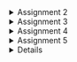 <details>
<summary> Assignment 2 </summary>

# Assignment 2
### Muhammad Obin Mandalika -2206046771

> [Link](https://b-inventorypro.adaptable.app/) to access

## Step by step Assignment Explanation

#### 1. Creating a new Django Project
- Create a python virtual environment

    ```
    python -m venv env
    ```

- Activate the virtual environment

    ```
    env\Scripts\activate
    ```

- Create a file named `requirements.txt` and added these dependencies :
    
    ```
    django
    gunicorn
    whitenoise
    psycopg2-binary
    requests
    urllib3
    ``` 

- Install the dependencies :
    
    ```
    pip install -r requirements.txt
    ```

- Create a django project, I use the name "inventory"
    
    ```
    django-admin startproject inventory .
    ```

- Finally, in the main directory, open `settings.py` and add `"*"` to `ALLOWED_HOST`
    The list of hosts permitted to access the web application is called ALLOWED_HOSTS. The application will be broadly accessible since you allow access from any host by changing the value to ["*"]

#### 2. Creating a new app for the project
- Create a `main` application in the B-Inventory project by running the following command :
  
  ```
  python manage.py startapp main
  ```

- We have to register the app by adding `main` in `settings.py`
- Create a new folder `templates` inside the main directory and create `main.html`

#### 3. Creating a URL routing config to access the `main` app
- Inside the `inventory` directory, Import the `include` function in `urls.py`

-  in the `urls.py` add 
   
    ```
    path('main/', include('main.urls'))
    ```

#### 4. Creating a model on the main app
- In `models.py`, create a class named `Item` and fill in these attributes :
    - `name` as the name of the item, with type `CharField`.
    - `amount` as the amount/count of the item, with type `IntegerField`.
    - `description` as the description of the item, with type `TextField`.
    - `price` as the amount that items worth, with type `TextField`

- Create model migrations with:
    
    ```
    python manage.py makemigrations
    ```

- After that, apply the migrations with the local database :
    
    ```
    python manage.py migrate
    ```

#### 5. Integrating MVT Components
- In the `main` directory, open `views.py` and add the following codes :

    ```
     from django.shortcuts import render

    def show_main(request):
    context = {
        'application_name': 'B-Inventory',
        'name': 'Muhammad Obin Mandalika',
        'class': 'PBP KKI'
    }

    return render(request, 'main.html', context)
    ```

#### 6. Routing in `urls.py` to map the function in `views.py` to an URL
- In the main `directory`,  create `urls.py` and add the following codes :

    ```
    from django.urls import path
    from main.views import show_main
    
    app_name = 'main'

    urlpatterns = [
       path('', show_main, name='show_main'),
    ]
    ```

#### 7. Deploy the app to adaptable
- Add,commit, and push the project to the repository 
- Deploy the app to adaptable

## Django Diagram

![Diagram](https://cdn.discordapp.com/attachments/314315831465213953/1151309311671291977/image.png)

`Client/Browser`: Represents the users interacting with the web application through their web browsers or client-side applications.

`urls.py`: Maps incoming URLs to specific views or controllers and Determines which view should handle a particular HTTP request.

`Templates`:Contains HTML and presentation logic,
Used to generate the user interface and render dynamic content, Templates can include placeholders for data provided by views.

`views.py`: Handle incoming HTTP requests,
Contain the application's logic, Interact with models to retrieve or manipulate data, Render templates to generate HTML responses.

`models.py`: Define the data structure and interact with the database, Represent the application's data and business logic, Provide an object-oriented interface for database operations.

`Database`: Stores the application's data, often using a relational database management system (e.g., PostgreSQL, MySQL). Models define the database schema, and Django's Object-Relational Mapping (ORM) manages database interactions.

## Purpose of Virtual Environment

A virtual environment is a self-contained directory or environment that allows you to isolate and manage Python packages and
dependencies for a specific project or application.
Now, regarding Django web applications, it is highly recommended to create and use a virtual environment for your Django projects. You can technically create a Django web app without a virtual environment, but it's generally considered a bad practice for the reasons mentioned above. When you create a Django project within a virtual environment, you can control and isolate the Python packages and dependencies specific to that project, making it easier to manage and deploy your application.


## MVC, MVT MVVM
MVC(Model-View-Controller) is a general architectural pattern used in various application types.

MVT(Model-View-Template) is a variation of MVC tailored for web development, emphasizing the separation of presentation logic into templates.

MVVM(Model-View-ViewModel) is used primarily in client-side web applications, focusing on two-way data binding and separating the View from the underlying logic in the ViewModel.

</details>
<details>
<summary> Assignment 3 </summary>

# Assignment 3

## Step by step Assignment Explanation

#### 1. Create a data input to show the product data
- Create `forms.py` in the main folder
    ```
    from django.forms import ModelForm
    from main.models import Product

    class ProductForm(ModelForm):
        class Meta:
            model = Product
            fields = ["name", "price", "description"]
    ```

- Add some imports and create_product function in `views.py`
    ```
    from django.http import HttpResponseRedirect
    from django.urls import reverse
    from main.forms import ProductForm
    from main.models import Product

    def create_product(request):
    form = ProductForm(request.POST or None)

    if form.is_valid() and request.method == "POST":
        form.save()
        return HttpResponseRedirect(reverse('main:show_main'))

    context = {'form': form}
    return render(request, "create_product.html", context)
    ```

- Import the create_product function and add a new url path in `urls.py` inside the main folder

    ```
    from main.views import show_main, create_product

    path('create-product', create_product, name='create_product'),
    ```

- Create a new HTML file `create_product.html` in the templates folder
    ```
    {% extends 'base.html' %} 

    {% block content %}
    <h1>Add New Product</h1>

    <form method="POST">
        {% csrf_token %}
        <table>
            {{ form.as_table }}
            <tr>
                <td></td>
                <td>
                    <input type="submit" value="Add Product"/>
                </td>
            </tr>
        </table>
    </form>

    {% endblock %}
    ```

- Update the `main.html`
    ```
    <table>
        <tr>
            <th>Name</th>
            <th>Price</th>
            <th>Description</th>
            <th>Date Added</th>
        </tr>

        {% comment %} Below is how to show the product data {% endcomment %}

        {% for product in products %}
            <tr>
                <td>{{product.name}}</td>
                <td>{{product.price}}</td>
                <td>{{product.description}}</td>
                <td>{{product.date_added}}</td>
            </tr>
        {% endfor %}
    </table>

    <br />

    <a href="{% url 'main:create_product' %}">
        <button>
            Add New Product
        </button>
    </a>
    ```



#### 2. Add 5 `views` to view the added objects in HTML, XML, JSON, XML by ID, and JSON by ID formats.
- add all the views to the `views.py` in the main directory
    ```
    def show_xml(request):
        data = Product.objects.all()
            return HttpResponse(serializers.serialize("xml", data), content_type="application/xml")

    def show_json(request):
        data = Product.objects.all()
        return HttpResponse(serializers.serialize("json", data), content_type="application/json")

    def show_xml_by_id(request, id):
        data = Product.objects.filter(pk=id)
        return HttpResponse(serializers.serialize("xml", data), content_type="application/xml")

    def show_json_by_id(request, id):
        data = Product.objects.filter(pk=id)
        return HttpResponse(serializers.serialize("json", data), content_type="application/json")
    ```
    
#### 3. Add all the new URL path and import all the functions
- Import all the functions you created earlier
    ```
    from main.views import show_main, create_product, show_xml, show_json, show_xml_by_id, show_json_by_id
    ```

- Add the new URL path for all the views you created
    ```
    urlpatterns = [
        path('', show_main, name='show_main'),
        path('create-product', create_product, name='create_product'),
        path('xml/', show_xml, name='show_xml'),
        path('json/', show_json, name='show_json'),
        path('xml/<int:id>/', show_xml_by_id, name='show_xml_by_id'),
        path('json/<int:id>/', show_json_by_id, name='show_json_by_id'),
    ]
    ```
    


## Difference between POST form and GET form

In Django, both POST and GET are HTTP methods used to submit form data from the client to the server. However, they have distinct characteristics and are used for different purposes.

GET Method:

- Parameters are appended to the URL as a query string.
- Limited amount of data can be sent because URL has length     restrictions.
- Data is visible in the URL, making it less secure for sensitive or confidential information.
- Typically used for data retrieval and non-sensitive operations.
- Parameters can be bookmarked, making it easier to share links.

POST Method:

- Parameters are sent in the body of the HTTP request, not visible in the URL.
- Can handle larger amounts of data and various data types (e.g., file uploads).
- More secure for sensitive information as it's not visible in the URL.
- Typically used for data submission and sensitive operations.
- Parameters are not bookmarkable, and refreshing the page does not resubmit the data.

## Main differences between XML, JSON, and HTML in the context of data delivery

XML (Extensible Markup Language), JSON (JavaScript Object Notation), and HTML (HyperText Markup Language) are all widely used for data exchange and delivery, but they serve different purposes and have distinct characteristics in the context of data delivery:

1. Purpose and Usage:

    - XML: Designed to store and transport data, primarily used for data representation and data interchange between systems. It provides a way to structure and organize data in a hierarchical format using tags.
    - JSON: Primarily used for data interchange between a server and a web application. It is often used to transmit data between a server and a web page. JSON is derived from JavaScript and provides a lightweight, human-readable format for representing data structures.
    - HTML: Primarily used for rendering content in web browsers. It defines the structure of web pages and specifies how content should be displayed in a browser.

2. Syntax and Structure:

    - XML: Uses a tag-based structure with opening and closing tags to define elements and their attributes. It allows nesting elements to create a hierarchical structure.
    - JSON: Uses key-value pairs to represent data objects, and arrays to represent ordered lists of values. It has a more concise and lightweight syntax compared to XML.
    - HTML: Also uses a tag-based structure similar to XML, but it is specifically designed for rendering content in web browsers. HTML elements define the structure of a web page.

3. Data Types:

    - XML: Supports various data types, including text, numbers, dates, and more. It provides flexibility in defining custom data types and structures.
    - JSON: Supports basic data types such as strings, numbers, booleans, null, arrays, and objects. It's simple and effective for most data representation needs.
    - HTML: Primarily focused on representing text-based content, links, images, forms, and other web page elements.

## Why JSON is often used in data exchange between modern web applications

JSON (JavaScript Object Notation) is commonly used in data exchange between modern web applications for several reasons:

1. Lightweight and Efficient:

    - JSON is a lightweight and compact data-interchange format, making it efficient for transmitting data over networks. Its concise syntax reduces both bandwidth usage and processing time.

2. Easy to Read and Write:

    - JSON's syntax is simple and human-readable, making it easy for developers to understand and write. It closely resembles JavaScript object notation, which is familiar to many developers.

3. Versatile Data Types:

    - JSON supports various data types, including strings, numbers, booleans, null, arrays, and objects. This versatility allows for flexible representation of complex data structures and hierarchies.


## Postman Screenshots

HTML
![HTML](https://cdn.discordapp.com/attachments/1153252018023043093/1153252041121075251/image.png)

JSON
![JSON](https://cdn.discordapp.com/attachments/1153252018023043093/1153258010714579004/image.png)

XML
![XML](https://cdn.discordapp.com/attachments/1153252018023043093/1153258106302779422/image.png)

JSON/1
![JSONID](https://cdn.discordapp.com/attachments/1153252018023043093/1153258467688194079/image.png)

XML/1
![XMLID](https://cdn.discordapp.com/attachments/1153252018023043093/1153258331666907206/image.png)

</details>

<details>
<summary> Assignment 4 </summary>

# Assignment 4

## Step by step explanation 

#### 1. Create a registration form and function

- In `views.py`, add imports for `redirect`, `UserCreationForm`, and `messages`. Then, create a new function called `register`

    ```
    def register(request):
    form = UserCreationForm()

    if request.method == "POST":
        form = UserCreationForm(request.POST)
        if form.is_valid():
            form.save()
            messages.success(request, 'Your account has been successfully created!')
            return redirect('main:login')
    context = {'form':form}
    return render(request, 'register.html', context)
    ```
- In `urls.py`, import the register function and add the path url to `urlpatterns`.



#### 2. Create a login function

- In `views.py`, add imports for `authenticate` and `login`. Then, create a new function called `login_user.`

    ```
    def login_user(request):
    if request.method == 'POST':
        username = request.POST.get('username')
        password = request.POST.get('password')
        user = authenticate(request, username=username, password=password)
        if user is not None:
            login(request, user)
            response = HttpResponseRedirect(reverse("main:show_main")) 
            response.set_cookie('last_login', str(datetime.datetime.now()))
            return response
        else:
            messages.info(request, 'Sorry, incorrect username or password. Please try again.')
    context = {}
    return render(request, 'login.html', context)
    ```

- Create a new file called `login.html` inside main/templates. Then import the login_user function and add the path url.

- In `views.py`, in context, we add `'last_login': request.COOKIES['last_login'],` so that it can show the last log in data.

#### 3. Create a logout function

- In `views.py` add an import for `logout`. Then, create a new function called `logout_user` that deletes the cookie from the last login.

    ```
    def logout_user(request):
        logout(request)
        response = HttpResponseRedirect(reverse('main:login'))
        response.delete_cookie('last_login')
        return response
    ```

- In `main.html`, add a logout button, and import `logout` and add the path in `urls.py`.

#### 4. Restricting access to the main page if the user is not logged in

- In `views.py`, import `login_required` and add `@login_required(login_url='/login')`  to restrict access to the main page if the user is not logged in. 

#### 5. Connect the `Product` model to the `user` Model.

- In `models.py`, import user and add this code in the `Product` class so that each product belongs to a specific user.

    ```
    user = models.ForeignKey(User, on_delete=models.CASCADE)
    ```

- Modify the `create_product` function so that it sets the `user` field to the `User` associated with the currently logged-in user:
    
    ```
    def create_product(request):
    form = ProductForm(request.POST or None)

    if form.is_valid() and request.method == "POST":
        product = form.save(commit=False)
        product.user = request.user
        product.save()
        return HttpResponseRedirect(reverse('main:show_main'))
    ```

- Modify the `show_main` function:
    ```
    def show_main(request):
        products = Product.objects.filter(user=request.user)
    ```

- Also, modify ``name`` into `'name': request.user.username` in `context`. Save all changes and run the migrations for the model. And make sure you create an account if you havent already.

#### 6. Create an Increment, Decrement, and Delete Button

    ```
    if request.method == 'POST':
        if 'increment' in request.POST:
            product_id = request.POST.get('increment')
            product = products.get(id=product_id)
            product.amount += 1
            product.save()
            return HttpResponseRedirect(reverse('main:show_main'))
        elif 'decrement' in request.POST:
            product_id = request.POST.get('decrement')
            product= products.get(id=product_id)
            product.amount -= 1
            product.save()
            return HttpResponseRedirect(reverse('main:show_main'))
        elif 'delete' in request.POST:
            product_id = request.POST.get('delete')
            product = products.get(id=product_id)
            product.delete()
            return HttpResponseRedirect(reverse('main:show_main'))
    ```

- In `main.html` Create a button to increment, decrement, and delete an item. It first checks if the key `increment`, `decrement`, and `delete` is present in the POST request. 

- If `increment` is in the POST request, it retrieves the `product_id` from the POST data, fetches the corresponding product from the database based on the ID, increments the `amount` attribute of the product by 1, saves the product to update the database, and then redirects the user to a specific URL using HttpResponseRedirect.

- If `decrement` is in the POST request, it follows a similar process to handle product decrement. It retrieves the `product_id`, fetches the corresponding product, decrements the `amount` attribute by 1, saves the product, and redirects the user.

- If `delete` is in the POST request, it retrieves the `product_id`, fetches the corresponding product, deletes the product from the database, and redirects the user.

## `UserCreationForm` in Django

Django `UserCreationForm` is used for creating a new user that can use our web application. The advantage is that is simplifies user registration. UserCreationForm simplifies the process of creating a user registration form. It provides a ready-to-use form class, saving developers time and effort in creating a registration form from scratch. And it is

## Differences between authorization and authentication

Authentication is the process of verifying the identity of a user, ensuring that the user is who they claim to be. In a Django application, authentication involves mechanisms such as username and password validation, token-based authentication, social login, etc. It is the initial step where a user provides credentials (e.g., username and password) to gain access to the system. Successful authentication grants the user an identity within the system, which is then used for further interactions.

Authorization, on the other hand, is the process of determining what actions or resources a user is allowed to access or perform within the application. It defines permissions and restrictions on what authenticated users can do. In a Django application, authorization is often implemented using roles, groups, or permissions.

## Cookies and how Django use cookies

Cookies are small pieces of data that a website can store on a user's browser. They are typically used to track and manage user sessions, remember user preferences, and provide a personalized browsing experience.

In Django, the framework provides built-in support for handling sessions using cookies. Django uses a middleware component called the "session middleware" to manage user sessions. This middleware is responsible for setting and reading the session cookie in each HTTP request. When a user logs in or a session is created for any reason, Django sets a session cookie in the user's browser. This cookie contains a session ID, which is a unique identifier for the session.

## Are cookies safe? Is there any potential risks?

Cookies are a fundamental component of web applications and play a crucial role in enabling various functionalities and enhancing user experience. However, they do present certain security and privacy risks that developers and users should be aware of. 

Attackers can modify cookies (cookie tampering) to manipulate application behavior or gain unauthorized access to certain features or information. If an attacker gains access to a user's session cookie (e.g., through theft, interception), they can impersonate the user by using that cookie to authenticate themselves to the web application. This is known as session hijacking.

## Information of the logged-in user
![Display1](https://cdn.discordapp.com/attachments/1153252018023043093/1156378038326542427/image.png?ex=6514c078&is=65136ef8&hm=ab14945ad1dc7b522ac9e34286f8701ae2439efcb5b051ac0b0154e1d1e19450&)

![Display2](https://cdn.discordapp.com/attachments/1153252018023043093/1156379153931702302/image.png?ex=6514c182&is=65137002&hm=ebde3a266343fa8d8bf4e35ab739bffaa7e033134d6c7d02cc787c3ee11acbbd&)

</details>

<details>
<summary> Assignment 5 </summary>

# Assignment 5

## CSS Element Selectors and Usage

- Class Selector (.classname): Used to apply styles to HTML elements with a specific class attribute. It's versatile and commonly used for styling multiple elements.
- ID Selector (#id): Targets a unique HTML element based on its ID attribute. Typically, it's used when you need to style a specific element uniquely.
- Element Selector (elementname): Targets all instances of a specific HTML element. It's useful when you want to style a particular HTML element across your webpage.

## HTML5 Tags

- `<header>`: Represents a group of introductory or navigational aids, often containing logos, headings, navigation menus, etc.

- `<nav>`: Defines a set of navigation links within the document.

- `<section>`: Represents a thematic grouping of content, typically with a heading.

- `<article>`: Represents an independent piece of content within a document.

- `<aside>`: Defines content related to the main content, such as sidebars.

- `<footer>`: Represents a footer for a document or a section, often containing authorship information, copyright, links to related documents, etc.

## Differences Between Margin and Padding

**Margin** is the space outside the border of an element. Margins create space between the element's border and surrounding elements.**Padding** is the space between the element's content and its border. Padding adds space within the element, separating its content from the border.

## Differences Between Tailwind and Bootstrap

Tailwind is focused on providing low-level utility classes that you can combine to build custom designs efficiently. And it is Highly customizable, allowing for configuration of styles and the generation of a tailored build to reduce unused styles. 

Meanwhile Bootstrap provides pre-designed, styled components that you can use directly, which can speed up development.  It offers a wide range of pre-built components and responsive grid system, making it easy to create complex layouts.

 - When to use Bootstrap :
 When you need a robust set of pre-designed components. And If you're a beginner or prefer a more guided, component-focused approach.
 Projects where customization isn't a top priority.

 - When to use Tailwind :
 When you want a highly customizable design system and have CSS knowledge. And If you prefer a utility-first approach and enjoy creating custom designs. Projects where optimization and reduction of unused styles are important.

 ## Step by step

 - Customize `main.html`

 ```
 {% extends 'base.html' %}

{% block content %}
<style>
    body {
        background-color: #212529;
        color: #ffffff;
    }

    .highlighted-item {
        background-color: #FFD700; /* Yellow background color */
        color: #000000; /* Black text color */
    }

    .container {
        padding: 20px;
    }

    th, td {
        padding: 10px;
        border: 1px solid #ffffff;
    }

    th {
        background-color: #343a40;
    }

    table {
        width: 100%;
        border-collapse: collapse;
        margin-bottom: 20px;
    }

    table tr:nth-child(even) {
        background-color: #454d55;
    }

     
     .modal-content {
        background-color: #000;
        color: #fff;
    }

    .modal-header {
        border-bottom: 1px solid #343a40;
    }

</style>

<nav class="navbar navbar-dark bg-dark border-bottom">
    <div class="container">
        <a class="navbar-brand" href="#">B-Inventory | Welcome {{ name }}!</a>
        <form class="d-flex">
            <input class="form-control me-2" type="search" placeholder="Search" aria-label="Search">
            <button class="btn btn-outline-success" type="submit">Search</button>
        </form>
    </div>
</nav>

<div class="modal fade" id="exampleModal" tabindex="-1" aria-labelledby="exampleModalLabel" aria-hidden="true">
    <div class="modal-dialog">
        <div class="modal-content">
            <div class="modal-header">
                <h1 class="modal-title fs-5" id="exampleModalLabel">Add New Product</h1>
                <button type="button" class="btn-close" data-bs-dismiss="modal" aria-label="Close"></button>
            </div>
            <div class="modal-body">
                <form id="form" onsubmit="return false;">
                    {% csrf_token %}
                    <div class="mb-3">
                        <label for="name" class="col-form-label">Name:</label>
                        <input type="text" class="form-control" id="name" name="name">
                    </div>
                    <div class="mb-3">
                        <label for="amount" class="col-form-label">Amount:</label>
                        <input type="number" class="form-control" id="amount" name="amount">
                    </div>
                    <div class="mb-3">
                        <label for="price" class="col-form-label">Price:</label>
                        <input type="number" class="form-control" id="price" name="price">
                    </div>
                    <div class="mb-3">
                        <label for="description" class="col-form-label">Description:</label>
                        <textarea class="form-control" id="description" name="description"></textarea>
                    </div>
                </form>
            </div>
            <div class="modal-footer">
                <button type="button" class="btn btn-secondary" data-bs-dismiss="modal">Close</button>
                <button type="button" class="btn btn-primary" id="button_add" data-bs-dismiss="modal">Add Product</button>
            </div>
        </div>
    </div>
</div>

<div class="container mt-4 text-light">
    <h1>B-Inventory</h1>

    <div class="mb-3">
        <p>You have added {{ product_count }} Items in the inventory!</p>
    </div>

    <table id="product_table"></table>

    <br />

    <h5>Last login session: {{ last_login }}</h5>

    <a href="{% url 'main:logout' %}" class="btn btn-danger">Logout</a>

    <a href="{% url 'main:create_product' %}" class="btn btn-primary">Add New Item</a>

</div>
 ```

 - Customize `register.html`
 ```
 {% extends 'base.html' %}

{% block meta %}
    <title>Register</title>
{% endblock meta %}

{% block content %}

<div class="container">
    <div class="row justify-content-center">
        <div class="col-md-6">
            <div class="card">
                <div class="card-header">
                    <h1>Register</h1>
                </div>
                <div class="card-body">
                    <form method="POST">
                        {% csrf_token %}
                        {{ form.as_p }}
                        <div class="text-center">
                            <button type="submit" class="btn btn-primary">Register</button>
                        </div>
                    </form>

                    {% if messages %}
                        <ul class="mt-3">
                            {% for message in messages %}
                                <li>{{ message }}</li>
                            {% endfor %}
                        </ul>
                    {% endif %}
                </div>
            </div>
        </div>
    </div>
</div>

{% endblock content %}

 ```

 - Customize `login.html`

 ```
 {% extends 'base.html' %}

{% block meta %}
    <title>Login</title>
{% endblock meta %}

{% block content %}
<style>
    body {
        background-color: #333; /* Dark gray color */
        color: #fff; /* Text color set to white */
        padding: 50px;
    }
    .container {
        max-width: 400px;
        margin: 0 auto;
    }
    .card {
        background-color: #444; /* Darker gray for the card */
        border: 1px solid #555;
        border-radius: 10px;
    }
    .card-header {
        background-color: #333; /* Adjusted to match body background */
        padding: 20px;
        border-bottom: 1px solid #555;
        color: #fff; /* Text color set to white */
    }
    .card-body {
        padding: 20px;
    }
    .form-group input {
        width: 100%;
        padding: 10px;
        margin-bottom: 10px;
        border: 1px solid #555;
        border-radius: 5px;
    }
    .btn {
        width: 100%;
        padding: 10px;
    }
</style>

<div class="container">
    <div class="card">
        <div class="card-header">
            <h1>Login</h1>
        </div>
        <div class="card-body">
            <form method="POST" action="">
                {% csrf_token %}
                <div class="form-group">
                    <label for="username" style="color: #fff;">Username:</label>
                    <input type="text" name="username" id="username" placeholder="Username" class="form-control">
                </div>
                <div class="form-group">
                    <label for="password" style="color: #fff;">Password:</label>
                    <input type="password" name="password" id="password" placeholder="Password" class="form-control">
                </div>
                <button type="submit" class="btn btn-primary">Login</button>
            </form>

            {% if messages %}
                <ul style="color: #fff;">
                    {% for message in messages %}
                        <li>{{ message }}</li>
                    {% endfor %}
                </ul>
            {% endif %}

            <p style="color: #fff;">Don't have an account yet? <a href="{% url 'main:register' %}" style="color: #fff;">Register Now</a></p>
        </div>
    </div>
</div>

{% endblock content %}

 ```

 - Customize `create_product.html`
 ```
 {% extends 'base.html' %}

{% block meta %}
    <title>Login</title>
{% endblock meta %}

{% block content %}
<style>
    body {
        background-color: #333; /* Dark gray color */
        color: #fff; /* Text color set to white */
        padding: 50px;
    }
    .container {
        max-width: 400px;
        margin: 0 auto;
    }
    .card {
        background-color: #444; /* Darker gray for the card */
        border: 1px solid #555;
        border-radius: 10px;
    }
    .card-header {
        background-color: #333; /* Adjusted to match body background */
        padding: 20px;
        border-bottom: 1px solid #555;
        color: #fff; /* Text color set to white */
    }
    .card-body {
        padding: 20px;
    }
    .form-group input {
        width: 100%;
        padding: 10px;
        margin-bottom: 10px;
        border: 1px solid #555;
        border-radius: 5px;
    }
    .btn {
        width: 100%;
        padding: 10px;
    }
</style>

<div class="container">
    <div class="card">
        <div class="card-header">
            <h1>Login</h1>
        </div>
        <div class="card-body">
            <form method="POST" action="">
                {% csrf_token %}
                <div class="form-group">
                    <label for="username" style="color: #fff;">Username:</label>
                    <input type="text" name="username" id="username" placeholder="Username" class="form-control">
                </div>
                <div class="form-group">
                    <label for="password" style="color: #fff;">Password:</label>
                    <input type="password" name="password" id="password" placeholder="Password" class="form-control">
                </div>
                <button type="submit" class="btn btn-primary">Login</button>
            </form>

            {% if messages %}
                <ul style="color: #fff;">
                    {% for message in messages %}
                        <li>{{ message }}</li>
                    {% endfor %}
                </ul>
            {% endif %}

            <p style="color: #fff;">Don't have an account yet? <a href="{% url 'main:register' %}" style="color: #fff;">Register Now</a></p>
        </div>
    </div>
</div>

{% endblock content %}

 ```
 
 - Customize `edit_product.html`
 ```
 {% extends 'base.html' %}

{% load static %}

{% block content %}

<div class="container bg-light p-4">
    <h1 class="mt-4">Edit Product</h1>

    <form method="POST">
        {% csrf_token %}
        <div class="form-group">
            {{ form.as_p }}
        </div>
        <button type="submit" class="btn btn-primary">Edit Product</button>
    </form>
</div>

{% endblock %}

 ```
 </details>

 <details>

 # Assignment 6

 ## Differences between asynchronous programming and synchronous programming

 In synchronous programming, tasks are executed one after the other in a sequential manner. Each task must complete before the program moves on to the next task. If a task takes a long time to complete, the entire program is blocked or "waits" for that task to finish. This can lead to inefficiencies, especially when dealing with I/O operations or tasks that involve waiting for external events. 

 In asynchronous programming, tasks are started but not necessarily completed immediately. The program doesn't wait for a task to finish before moving on to the next one. Instead, it can execute other tasks or continue with other operations while the initial tasks are being processed in the background. Callbacks or promises are often used to handle the eventual results of these asynchronous tasks.

 ## Event-Driven Programming Paradigm

 Event-driven programming paradigm is a programming paradigm where the flow of a program is determined by events that occur during its execution. One of the implementation in this assignment is when we try to add new item and update the display of books without refreshing the page. in code document.getElementById("button_add").onclick = addProduct;, document.getElementById("button_add")try to get the ID button_add, which is the button inside the form. .onclick is an event handler that specifies what should happen when the button is clicked. addProduct is a JavaScript function defined earlier in the code that is responsible for making an asynchronous request to add a new book to the collection and refreshing the display of books.

 ## Implementation of asynchronous programming in AJAX

 Asynchronous programming in AJAX allows web applications to make HTTP requests to a server and receive data without blocking the main execution thread of the browser. This enables web pages to remain responsive and update their content dynamically without requiring full page reloads.

 ## The implementation of AJAX is done using the Fetch API rather than the jQuery library. Compare the two technologies and write down your opinion which technology is better to use

 The Fetch API is a modern standard and is built into the browser, making it a part of the JavaScript language itself. It's a part of the Web API standard and is designed to be consistent, intuitive, and compatible with modern development practices. jQuery AJAX provides an abstraction over XMLHttpRequest, offering better cross-browser compatibility, especially for older browsers.

 If you're working on a modern web application and prefer to use the latest web standards, the Fetch API is the recommended choice. It aligns well with modern JavaScript practices and is a part of the standard web platform.
 In summary, the Fetch API is generally preferred for its modern standards, simplicity, and alignment with modern JavaScript practices, while jQuery AJAX might still be useful in certain situations where cross-browser compatibility and a simplified syntax are essential.

## Step By Step Explanation

1. Create a new function inside `views.py` called `get_product_json` to return data as JSON

```
def get_product_json(request):
product_item = Item.objects.filter(user=request.user)
return HttpResponse(serializers.serialize('json', product_item))
```

Then, create the routing in `urls.py`

2. Create New Function inside `views.py` to Add Product using AJAX

First we import from `django.views.decorators.csrf` import csrf_exempt in views.py, then we create new function add_product_ajax:

```
@csrf_exempt
def add_product_ajax(request):
    if request.method == 'POST':
        name = request.POST.get("name")
        price = request.POST.get("price")
        description = request.POST.get("description")
        amount = request.POST.get("amount")
        user = request.user

        new_product = Product(name=name, amount=amount, price=price, description=description, user=user)
        new_product.save()

        return HttpResponse(b"CREATED", status=201)

    return HttpResponseNotFound()
```

create the routing in `urls.py`

4. Show the Product using fetch API

Delete the existing div to show the data and replace it with . Then put <script> tag block at the bottom of the code( before {% endblock content %}) and create a async function:

```
async function getProducts() {
    return fetch("{% url 'main:get_product_json' %}").then((res) => res.json())
}
```

Still inside the <scripts> tag block called refreshProduct() we create new async function to show the item and refresh the items data asynchronously as following :

```
async function refreshProducts() {
        document.getElementById("product_table").innerHTML = ""
        const products = await getProducts()
        let htmlString = `<tr>
            <th>Name</th>
            <th>amount</th>
            <th>Price</th>
            <th>Description</th>
            <th>Date Added</th>
        </tr>`
        products.forEach((item) => {
            htmlString += `\n<tr>
            <td>${item.fields.name}</td>
            <td>${item.fields.amount}</td>
            <td>${item.fields.price}</td>
            <td>${item.fields.description}</td>
            <td>${item.fields.date_added}</td>
        </tr>` 
        })
        
        document.getElementById("product_table").innerHTML = htmlString
    }

    refreshProducts()


```

6. Create a JS Function to add a product

inside the <script> tag block we add a function to add an item using AJAX like the following:

```
function addProduct() {
        fetch("{% url 'main:add_product_ajax' %}", {
            method: "POST",
            body: new FormData(document.querySelector('#form'))
        }).then(refreshProducts);

        document.getElementById("form").reset();
        return false;
```

Then we set the addProduct() function as as the onclick function of the modal's "Add Book" button:

```
document.getElementById("button_add").onclick = addProduct
```

</details>
